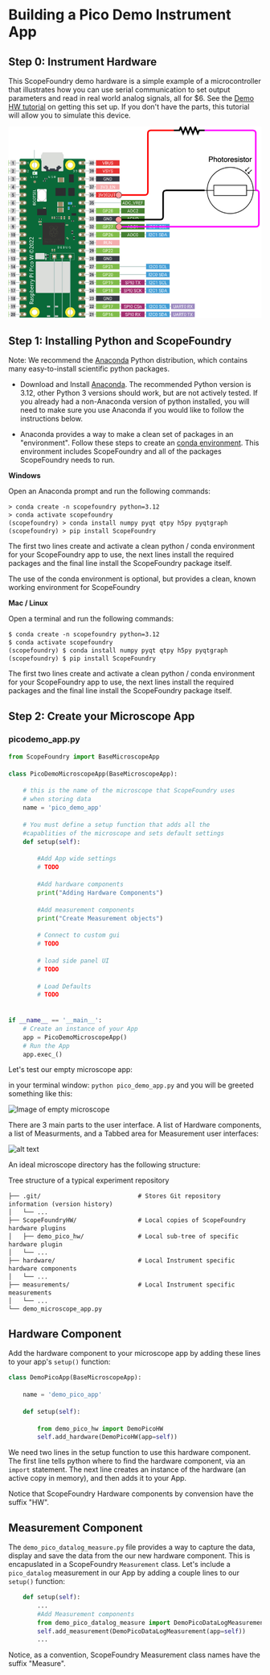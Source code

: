 #  Building a Pico Demo Instrument App
 
## Step 0: Instrument Hardware

This ScopeFoundry demo hardware is a simple example of a microcontroller that illustrates how you can use serial communication to set output parameters and read in real world analog signals, all for $6. See the [Demo HW tutorial](demo_pico_hw) on getting this set up. If you don't have the parts, this tutorial will allow you to simulate this device.

![Instrument HW](pico_pr_connection_diagram_pullup.png)


## Step 1: Installing Python and ScopeFoundry


[anaconda_dl]: https://www.anaconda.com/download/success

Note: We recommend the [Anaconda][anaconda_dl] Python distribution, which contains many easy-to-install scientific python packages.

* Download and Install [Anaconda][anaconda_dl]. The recommended Python version is 3.12, other Python 3 versions should work, but are not actively tested. If you already had a non-Anaconda version of python installed, you will need to make sure you use Anaconda if you would like to follow the instructions below.

* Anaconda provides a way to make a clean set of packages in an "environment". Follow these steps to create an [conda environment](http://conda.pydata.org/docs/using/envs.html). This environment includes ScopeFoundry and all of the packages ScopeFoundry needs to run. 

__Windows__
    
Open an Anaconda prompt and run the following commands:
    
```
> conda create -n scopefoundry python=3.12
> conda activate scopefoundry
(scopefoundry) > conda install numpy pyqt qtpy h5py pyqtgraph
(scopefoundry) > pip install ScopeFoundry
```
The first two lines create and activate a clean python / conda environment for your ScopeFoundry app to use, the next lines install the required packages and the final line install the ScopeFoundry package itself.    

The use of the conda environment is optional, but provides a clean, known working environment for ScopeFoundry

__Mac / Linux__

Open a terminal and run the following commands:

```
$ conda create -n scopefoundry python=3.12
$ conda activate scopefoundry
(scopefoundry) $ conda install numpy pyqt qtpy h5py pyqtgraph
(scopefoundry) $ pip install ScopeFoundry
```

The first two lines create and activate a clean python / conda environment for your ScopeFoundry app to use, the next lines install the required packages and the final line install the ScopeFoundry package itself.  

## Step 2: Create your Microscope App

### picodemo_app.py
```python
from ScopeFoundry import BaseMicroscopeApp

class PicoDemoMicroscopeApp(BaseMicroscopeApp):

    # this is the name of the microscope that ScopeFoundry uses 
    # when storing data
    name = 'pico_demo_app'
    
    # You must define a setup function that adds all the 
    #capablities of the microscope and sets default settings
    def setup(self):
        
        #Add App wide settings
        # TODO
        
        #Add hardware components
        print("Adding Hardware Components")

        #Add measurement components
        print("Create Measurement objects")

        # Connect to custom gui
        # TODO 
        
        # load side panel UI
        # TODO 

        # Load Defaults
        # TODO 
        

if __name__ == '__main__':
    # Create an instance of your App
    app = PicoDemoMicroscopeApp() 
    # Run the App
    app.exec_()
```


Let's test our empty microscope app:

in your terminal window: `python pico_demo_app.py` and you will be greeted something like this:

![Image of empty microscope](../empty_microscope.png)

There are 3 main parts to the user interface. A list of Hardware components, a list of Measurments, and a Tabbed area for Measurement user interfaces: 

![alt text](../key_concepts/Slide07.png)

An ideal microscope directory has the following structure:

Tree structure of a typical experiment repository

	├── .git/							# Stores Git repository information (version history)
	│   └── ...
	├── ScopeFoundryHW/					# Local copies of ScopeFoundry hardware plugins
	│   ├── demo_pico_hw/       		# Local sub-tree of specific hardware plugin
	│   └── ...
	├── hardware/				    	# Local Instrument specific hardware components
	│   └── ...
	├── measurements/					# Local Instrument specific measurements
	│   └── ...
	└── demo_microscope_app.py

## Hardware Component

Add the hardware component to your microscope app by adding these lines to your app's `setup()` function:

```python
class DemoPicoApp(BaseMicroscopeApp):

    name = 'demo_pico_app'

    def setup(self):

        from demo_pico_hw import DemoPicoHW
        self.add_hardware(DemoPicoHW(app=self))
```

We need two lines in the setup function to use this hardware component. The first line tells python where to find the hardware component, via an `import` statement. The next line creates an instance of the hardware (an active copy in memory), and then adds it to your App.

Notice that ScopeFoundry Hardware components by convension have the suffix "HW".

## Measurement Component

The `demo_pico_datalog_measure.py` file provides a way to capture the data, display and save the data from the our new hardware component. This is encapuslated in a ScopeFoundry `Measurement` class. Let's include a `pico_datalog` measurement in our App by adding a couple lines to our `setup()` function:

```python
    def setup(self):
        ...
        #Add Measurement components
        from demo_pico_datalog_measure import DemoPicoDataLogMeasurement
        self.add_measurement(DemoPicoDataLogMeasurement(app=self))
        ...
```

Notice, as a convention, ScopeFoundry Measurement class names have the suffix "Measure".